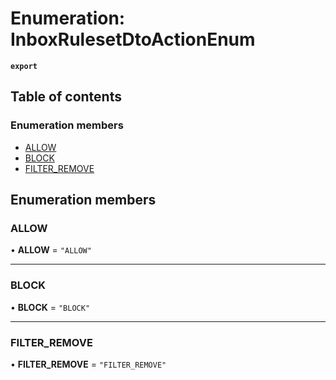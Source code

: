 # Enumeration: InboxRulesetDtoActionEnum

**`export`**

## Table of contents

### Enumeration members

- [ALLOW](InboxRulesetDtoActionEnum.md#allow)
- [BLOCK](InboxRulesetDtoActionEnum.md#block)
- [FILTER\_REMOVE](InboxRulesetDtoActionEnum.md#filter-remove)

## Enumeration members

### ALLOW

• **ALLOW** = `"ALLOW"`

___

### BLOCK

• **BLOCK** = `"BLOCK"`

___

### FILTER\_REMOVE

• **FILTER\_REMOVE** = `"FILTER_REMOVE"`

